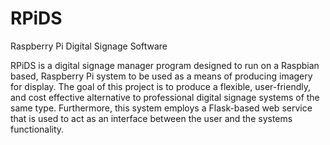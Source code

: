 RPiDS
===================
Raspberry Pi Digital Signage Software


RPiDS is a digital signage manager program designed to run on a Raspbian 
based, Raspberry Pi system to be used as a means of producing imagery for 
display. The goal of this project is to produce a flexible, user-friendly, and
cost effective alternative to professional digital signage systems of the
same type. Furthermore, this system employs a Flask-based web service that is
used to act as an interface between the user and the systems functionality.


